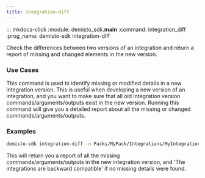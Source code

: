 ```yaml
---
title: integration-diff
---
```



::: mkdocs-click
    :module: demisto_sdk.__main__
    :command: integration_diff
    :prog_name: demisto-sdk integration-diff

Check the differences between two versions of an integration and return a report of missing and changed elements in the new version.

### Use Cases

This command is used to identify missing or modified details in a new integration version. This is useful when
developing a new version of an integration, and you want to make sure that all old integration version commands/arguments/outputs
exist in the new version. Running this command will give you a detailed report about all the missing or changed commands/arguments/outputs.

### Examples

```bash
demisto-sdk integration-diff -n Packs/MyPack/Integrations/MyIntegration_v2/MyIntegration_v2.yml -o Packs/MyPack/Integrations/MyIntegration/MyIntegration.yml
```

This will return you a report of all the missing commands/arguments/outputs in the new integration version, and 'The integrations are backward compatible' if no missing details were found.

